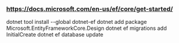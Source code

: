 ### https://docs.microsoft.com/en-us/ef/core/get-started/

dotnet tool install --global dotnet-ef
dotnet add package Microsoft.EntityFrameworkCore.Design
dotnet ef migrations add InitialCreate
dotnet ef database update
